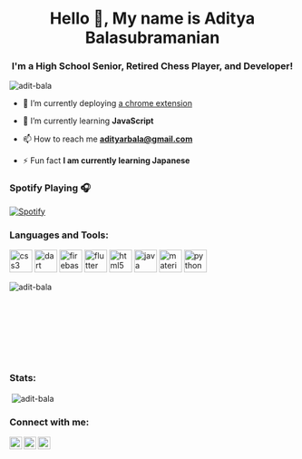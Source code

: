 <h1 align="center">Hello 👋, My name is Aditya Balasubramanian</h1>
<h3 align="center">I'm a  High School Senior, Retired Chess Player, and Developer!</h3>

<p align="left"> <img src="https://komarev.com/ghpvc/?username=adit-bala" alt="adit-bala" /> </p>

- 🔭 I’m currently deploying [a chrome extension](https://chrome.google.com/webstore/detail/attendance-for-google-mee/gioogehddfnceeihfoeencjbhggblkkd)

- 🌱 I’m currently learning **JavaScript**

- 📫 How to reach me **adityarbala@gmail.com**

- ⚡ Fun fact **I am currently learning Japanese**


### Spotify Playing 🎧
[![Spotify](https://novatorem.adit-bala.vercel.app//api/spotify)](https://open.spotify.com/user/curry-94)




### Languages and Tools:


<p align="left"><img src="https://devicons.github.io/devicon/devicon.git/icons/css3/css3-original-wordmark.svg" alt="css3" width="40" height="40"/> <img src="https://www.vectorlogo.zone/logos/dartlang/dartlang-icon.svg" alt="dart" width="40" height="40"/> <img src="https://www.vectorlogo.zone/logos/firebase/firebase-icon.svg" alt="firebase" width="40" height="40"/> <img src="https://www.vectorlogo.zone/logos/flutterio/flutterio-icon.svg" alt="flutter" width="40" height="40"/> <img src="https://devicons.github.io/devicon/devicon.git/icons/html5/html5-original-wordmark.svg" alt="html5" width="40" height="40"/> <img src="https://devicons.github.io/devicon/devicon.git/icons/java/java-original-wordmark.svg" alt="java" width="40" height="40"/> <img src="https://raw.githubusercontent.com/prplx/svg-logos/5585531d45d294869c4eaab4d7cf2e9c167710a9/svg/materialize.svg" alt="materialize" width="40" height="40"/> <img src="https://devicons.github.io/devicon/devicon.git/icons/python/python-original.svg" alt="python" width="40" height="40"/></p><p><img align="left" src="https://github-readme-stats.vercel.app/api/top-langs/?username=adit-bala&layout=compact&hide=html" alt="adit-bala" /></p>

<br />
<br />
<br />
<br />
<br />
<br />
<br />
<br />

### Stats:

<p>&nbsp;<img align="center" src="https://github-readme-stats.vercel.app/api?username=adit-bala&show_icons=true" alt="adit-bala" /></p>  



### Connect with me:

[<img align="left" alt="Adit Bala | YouTube" width="22px" src="https://cdn.jsdelivr.net/npm/simple-icons@v3/icons/youtube.svg" />][youtube]
[<img align="left" alt="Adit Bala | LinkedIn" width="22px" src="https://cdn.jsdelivr.net/npm/simple-icons@v3/icons/linkedin.svg" />][linkedin]
[<img align="left" alt="Adit Bala | Instagram" width="22px" src="https://cdn.jsdelivr.net/npm/simple-icons@v3/icons/instagram.svg" />][instagram]
  

[devpost]: https://devpost.com/software/attendance-for-google-meet
[youtube]: https://www.youtube.com/channel/UC9dctih2f4U7QvWL-Nyypdg?sub_confirmation=1
[LinkedIn]: https://www.linkedin.com/in/aditbala/
[Instagram]: https://www.instagram.com/adit.bala/
